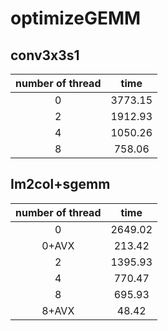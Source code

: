 # optimizeGEMM

## conv3x3s1
|  number of thread    | time | 
| :------: |:------:  |
|  0 | 3773.15 |     
|  2 | 1912.93|   
| 4 | 1050.26 |
| 8  | 758.06 |

## Im2col+sgemm
|  number of thread    | time | 
| :------: |:------:  |
|  0 | 2649.02 |
| 0+AVX | 213.42 |
|  2 | 1395.93|   
| 4 | 770.47 |
| 8  | 695.93 |
| 8+AVX | 48.42 |
